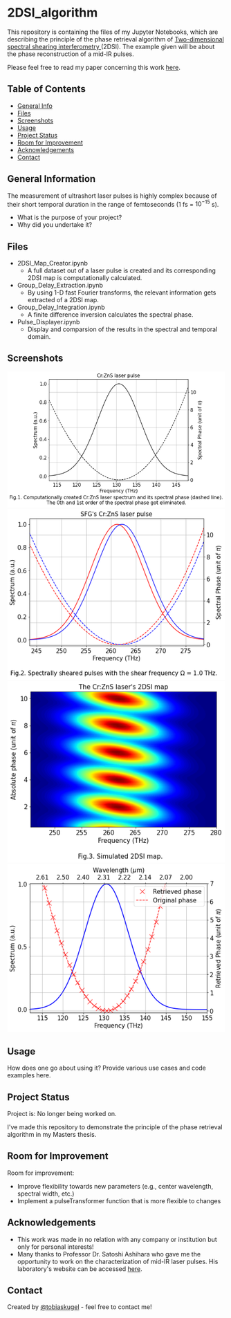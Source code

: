 # 2DSI_algorithm
This repository is containing the files of my Jupyter Notebooks, which are describing the principle of the phase retrieval algorithm of <a href="https://opg.optica.org/ol/abstract.cfm?uri=ol-31-13-2063">Two-dimensional spectral shearing interferometry </a> (2DSI). The example given will be about the phase reconstruction of a mid-IR pulses.

Please feel free to read my paper concerning this work <a href="https://opg.optica.org/ao/abstract.cfm?uri=ao-61-4-1076">here</a>.
## Table of Contents
* [General Info](#general-information)
* [Files](#technologies-used)
* [Screenshots](#screenshots)
* [Usage](#usage)
* [Project Status](#project-status)
* [Room for Improvement](#room-for-improvement)
* [Acknowledgements](#acknowledgements)
* [Contact](#contact)
<!-- * [License](#license) -->


## General Information
The measurement of ultrashort laser pulses is highly complex because of their short temporal duration in the range of femtoseconds (1 fs = $10^{-15}$ s).
- What is the purpose of your project?
- Why did you undertake it?
<!-- You don't have to answer all the questions - just the ones relevant to your project. -->

## Files
* 2DSI_Map_Creator.ipynb
    * A full dataset out of a laser pulse is created and its corresponding 2DSI map is computationally calculated.
* Group_Delay_Extraction.ipynb
    * By using 1-D fast Fourier transforms, the relevant information gets extracted of a 2DSI map.
* Group_Delay_Integration.ipynb
    * A finite difference inversion calculates the spectral phase.
* Pulse_Displayer.ipynb
    * Display and comparsion of the results in the spectral and temporal domain.


## Screenshots
![Example screenshot](./Screenshots/CrZnSlaserpulse_1.png)
![Example screenshot](./Screenshots/SpectrallyShearedPulses_1.png)
![Example screenshot](./Screenshots/2DSImap_1.png)
![Example screenshot](./Screenshots/PhaseRetrievalResult_1.png)

## Usage
How does one go about using it?
Provide various use cases and code examples here.


## Project Status
Project is: No longer being worked on.


I've made this repository to demonstrate the principle of the phase retrieval algorithm in my Masters thesis.


## Room for Improvement
Room for improvement:
- Improve flexibility towards new parameters (e.g., center wavelength, spectral width, etc.)
- Implement a pulseTransformer function that is more flexible to changes


## Acknowledgements
- This work was made in no relation with any company or institution but only for personal interests!
- Many thanks to Professor Dr. Satoshi Ashihara who gave me the opportunity to work on the characterization of mid-IR laser pulses. His laboratory's website can be accessed <a href="http://www.ashihara.iis.u-tokyo.ac.jp/wordpress/">here</a>.

## Contact
Created by [@tobiaskugel](https://www.tobiaskugel.com/) - feel free to contact me!